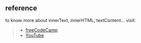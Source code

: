 
## reference
to know more about innerText, innerHTML, textContent... visit:
> - [freeCodeCamp](https://www.freecodecamp.org/news/innerhtml-vs-innertext-vs-textcontent/)
> - [YouTube](https://www.youtube.com/watch?v=83u35YfNE1w&list=PLfEr2kn3s-br9ZFmejfLhAgMbGgbpdof8&index=94&pp=iAQB)

